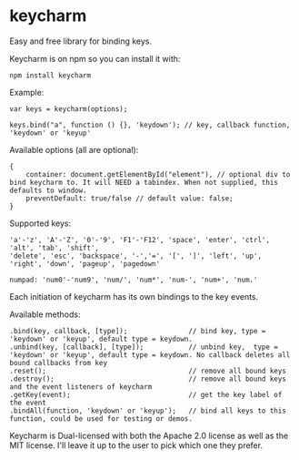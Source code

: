 keycharm
========

Easy and free library for binding keys.

Keycharm is on npm so you can install it with:
```
npm install keycharm
```


Example:

```
var keys = keycharm(options);

keys.bind("a", function () {}, 'keydown'); // key, callback function, 'keydown' or 'keyup'
```

Available options (all are optional):
```
{
    container: document.getElementById("element"), // optional div to bind keycharm to. It will NEED a tabindex. When not supplied, this defaults to window.
    preventDefault: true/false // default value: false;
}
```

Supported keys:

```
'a'-'z', 'A'-'Z', '0'-'9', 'F1'-'F12', 'space', 'enter', 'ctrl', 'alt', 'tab', 'shift', 
'delete', 'esc', 'backspace', '-','=', '[', ']', 'left', 'up', 'right', 'down', 'pageup', 'pagedown'

numpad: 'num0'-'num9', 'num/', 'num*', 'num-', 'num+', 'num.'
```

Each initiation of keycharm has its own bindings to the key events.

Available methods:

```
.bind(key, callback, [type]);               // bind key, type = 'keydown' or 'keyup', default type = keydown.
.unbind(key, [callback], [type]);           // unbind key,  type = 'keydown' or 'keyup', default type = keydown. No callback deletes all bound callbacks from key
.reset();                                   // remove all bound keys
.destroy();                                 // remove all bound keys and the event listeners of keycharm
.getKey(event);                             // get the key label of the event
.bindAll(function, 'keydown' or 'keyup');   // bind all keys to this function, could be used for testing or demos.
```

Keycharm is Dual-licensed with both the Apache 2.0 license as well as the MIT license. I'll leave it up to the user to pick which one they prefer.